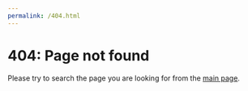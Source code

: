 ```yaml
---
permalink: /404.html
---
```

# 404: Page not found
Please try to search the page you are looking for from the [main page](/).
